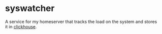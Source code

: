 # syswatcher
A service for my homeserver that tracks the load on the system and stores it in [clickhouse](https://clickhouse.com).
